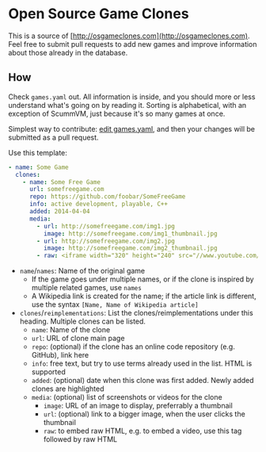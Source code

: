 # Open Source Game Clones

This is a source of [http://osgameclones.com](http://osgameclones.com). Feel
free to submit pull requests to add new games and improve information about
those already in the database.

## How

Check `games.yaml` out. All information is inside, and you should more or less
understand what's going on by reading it. Sorting is alphabetical, with an
exception of ScummVM, just because it's so many games at once.

Simplest way to contribute:
[edit games.yaml](https://github.com/piranha/osgameclones/edit/master/games.yaml),
and then your changes will be submitted as a pull request.

Use this template:

```yaml
- name: Some Game
  clones:
    - name: Some Free Game
      url: somefreegame.com
      repo: https://github.com/foobar/SomeFreeGame
      info: active development, playable, C++
      added: 2014-04-04
      media:
        - url: http://somefreegame.com/img1.jpg
          image: http://somefreegame.com/img1_thumbnail.jpg
        - url: http://somefreegame.com/img2.jpg
          image: http://somefreegame.com/img2_thumbnail.jpg
        - raw: <iframe width="320" height="240" src="//www.youtube.com/embed/abcdefg1234?rel=0" frameborder="0" allowfullscreen></iframe>
```

- `name`/`names`: Name of the original game
  - If the game goes under multiple names, or if the clone is inspired by multiple related games, use `names`
  - A Wikipedia link is created for the name; if the article link is different, use the syntax `[Name, Name of Wikipedia article]`
- `clones`/`reimplementations`: List the clones/reimplementations under this heading. Multiple clones can be listed.
  - `name`: Name of the clone
  - `url`: URL of clone main page
  - `repo`: (optional) if the clone has an online code repository (e.g. GitHub), link here
  - `info`: free text, but try to use terms already used in the list. HTML is supported
  - `added`: (optional) date when this clone was first added. Newly added clones are highlighted
  - `media`: (optional) list of screenshots or videos for the clone
    - `image`: URL of an image to display, preferrably a thumbnail
    - `url`: (optional) link to a bigger image, when the user clicks the thumbnail
    - `raw`: to embed raw HTML, e.g. to embed a video, use this tag followed by raw HTML
